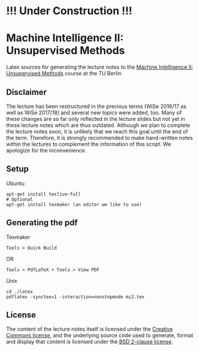 # !!! Under Construction !!! #

# Machine Intelligence II: Unsupervised Methods #

Latex sources for generating the lecture notes to the [Machine Intelligence II: Unsupervised Methods](https://www.ni.tu-berlin.de/menue/teaching_activities/all_courses/machine_intelligence_ii/) course at the TU Berlin

## Disclaimer ##

The lecture has been restructured in the previous terms (WiSe 2016/17 as well as WiSe 2017/18) and several new topics were added, too. Many of these changes are so far only reflected in the lecture slides but not yet in these lecture notes which are thus outdated. Although we plan to complete the lecture notes soon, it is unlikely that we reach this goal until the end of the term. Therefore, it is strongly recommended to make hand-written notes within the lectures to complement the information of this script. We apologize for the inconvenience.

## Setup ##

Ubuntu:

    apt-get install texlive-full
    # Optional 
    apt-get install texmaker (an editor we like to use)

## Generating the pdf ##

Texmaker

    Tools > Quick Build

OR

    Tools > PdfLaTeX + Tools > View PDF

Unix

    cd ./latex
    pdflatex -synctex=1 -interaction=nonstopmode mi2.tex


## License

The content of the lecture notes itself is licensed under the [Creative Commons license](https://creativecommons.org/licenses/by-nc-sa/1.0/), and the underlying source code used to generate, format and display that content is licensed under the [BSD 2-clause license](LICENSE).
